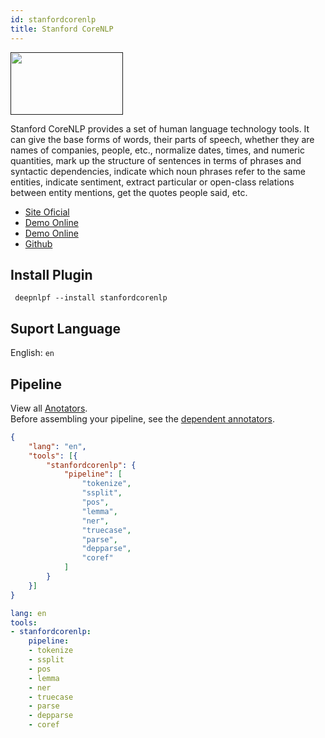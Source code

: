 ```yaml
---
id: stanfordcorenlp
title: Stanford CoreNLP
---
```


<a href="" target="_blank">
    <img src="https://miro.medium.com/max/2560/1*3uoY7zY6wfnYyTOgKNYLkQ.jpeg" data-canonical-src="" width="180" height="100" />
</a>

Stanford CoreNLP provides a set of human language technology tools. It can give the base forms of words, their parts of speech, whether they are names of companies, people, etc., normalize dates, times, and numeric quantities, mark up the structure of sentences in terms of phrases and syntactic dependencies, indicate which noun phrases refer to the same entities, indicate sentiment, extract particular or open-class relations between entity mentions, get the quotes people said, etc.

- [Site Oficial](https://stanfordnlp.github.io/CoreNLP/)
- [Demo Online](http://nlp.stanford.edu:8080/corenlp/)
- [Demo Online](https://corenlp.run/)
- [Github](https://github.com/stanfordnlp/CoreNLP)

## Install Plugin
<!--DOCUSAURUS_CODE_TABS-->

<!--Shell--> 

     deepnlpf --install stanfordcorenlp

<!--END_DOCUSAURUS_CODE_TABS-->

## Suport Language

English: ```en``` <br/>

## Pipeline
View all [Anotators](https://stanfordnlp.github.io/CoreNLP/annotators.html).<br/>
Before assembling your pipeline, see the [dependent annotators](https://stanfordnlp.github.io/CoreNLP/annotators.html#annotator-dependencies).
<!--DOCUSAURUS_CODE_TABS-->

<!--Json--> 
```json
{
    "lang": "en",
    "tools": [{
        "stanfordcorenlp": {
            "pipeline": [
                "tokenize",
                "ssplit",
                "pos",
                "lemma",
                "ner",
                "truecase",
                "parse",
                "depparse",
                "coref"
            ]
        }
    }]
}
```

<!--yaml-->
```yaml
lang: en
tools:
- stanfordcorenlp:
    pipeline:
    - tokenize
    - ssplit
    - pos
    - lemma
    - ner
    - truecase
    - parse
    - depparse
    - coref
```

<!--END_DOCUSAURUS_CODE_TABS-->